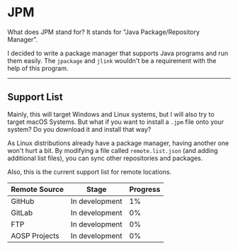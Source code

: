 # JPM
What does JPM stand for? It stands for "Java Package/Repository Manager".

I decided to write a package manager that supports Java programs and run them
easily. The `jpackage` and `jlink` wouldn't be a requirement with the help of this
program.

---

## Support List
Mainly, this will target Windows and Linux systems, but I will also try to target
macOS Systems. But what if you want to install a `.jpm` file onto your system? Do
you download it and install that way?

As Linux distributions already have a package manager, having another one won't
hurt a bit. By modifying a file called `remote.list.json` (and adding additional
list files), you can sync other repositories and packages.

Also, this is the current support list for remote locations.

| Remote Source | Stage          | Progress |
|---------------|----------------|----------|
| GitHub        | In development | 1%       |
| GitLab        | In development | 0%       |
| FTP           | In development | 0%       |
| AOSP Projects | In development | 0%       |